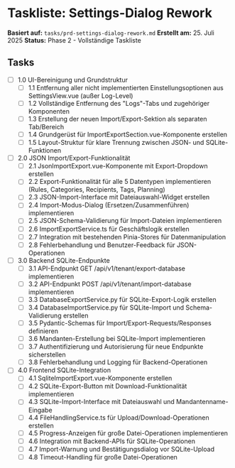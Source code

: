 # Taskliste: Settings-Dialog Rework

**Basiert auf:** `tasks/prd-settings-dialog-rework.md`
**Erstellt am:** 25. Juli 2025
**Status:** Phase 2 - Vollständige Taskliste

## Tasks

- [ ] 1.0 UI-Bereinigung und Grundstruktur
  - [ ] 1.1 Entfernung aller nicht implementierten Einstellungsoptionen aus SettingsView.vue (außer Log-Level)
  - [ ] 1.2 Vollständige Entfernung des "Logs"-Tabs und zugehöriger Komponenten
  - [ ] 1.3 Erstellung der neuen Import/Export-Sektion als separaten Tab/Bereich
  - [ ] 1.4 Grundgerüst für ImportExportSection.vue-Komponente erstellen
  - [ ] 1.5 Layout-Struktur für klare Trennung zwischen JSON- und SQLite-Funktionen

- [ ] 2.0 JSON Import/Export-Funktionalität
  - [ ] 2.1 JsonImportExport.vue-Komponente mit Export-Dropdown erstellen
  - [ ] 2.2 Export-Funktionalität für alle 5 Datentypen implementieren (Rules, Categories, Recipients, Tags, Planning)
  - [ ] 2.3 JSON-Import-Interface mit Dateiauswahl-Widget erstellen
  - [ ] 2.4 Import-Modus-Dialog (Ersetzen/Zusammenführen) implementieren
  - [ ] 2.5 JSON-Schema-Validierung für Import-Dateien implementieren
  - [ ] 2.6 ImportExportService.ts für Geschäftslogik erstellen
  - [ ] 2.7 Integration mit bestehenden Pinia-Stores für Datenmanipulation
  - [ ] 2.8 Fehlerbehandlung und Benutzer-Feedback für JSON-Operationen

- [ ] 3.0 Backend SQLite-Endpunkte
  - [ ] 3.1 API-Endpunkt GET /api/v1/tenant/export-database implementieren
  - [ ] 3.2 API-Endpunkt POST /api/v1/tenant/import-database implementieren
  - [ ] 3.3 DatabaseExportService.py für SQLite-Export-Logik erstellen
  - [ ] 3.4 DatabaseImportService.py für SQLite-Import und Schema-Validierung erstellen
  - [ ] 3.5 Pydantic-Schemas für Import/Export-Requests/Responses definieren
  - [ ] 3.6 Mandanten-Erstellung bei SQLite-Import implementieren
  - [ ] 3.7 Authentifizierung und Autorisierung für neue Endpunkte sicherstellen
  - [ ] 3.8 Fehlerbehandlung und Logging für Backend-Operationen

- [ ] 4.0 Frontend SQLite-Integration
  - [ ] 4.1 SqliteImportExport.vue-Komponente erstellen
  - [ ] 4.2 SQLite-Export-Button mit Download-Funktionalität implementieren
  - [ ] 4.3 SQLite-Import-Interface mit Dateiauswahl und Mandantenname-Eingabe
  - [ ] 4.4 FileHandlingService.ts für Upload/Download-Operationen erstellen
  - [ ] 4.5 Progress-Anzeigen für große Datei-Operationen implementieren
  - [ ] 4.6 Integration mit Backend-APIs für SQLite-Operationen
  - [ ] 4.7 Import-Warnung und Bestätigungsdialog vor SQLite-Upload
  - [ ] 4.8 Timeout-Handling für große Datei-Operationen
